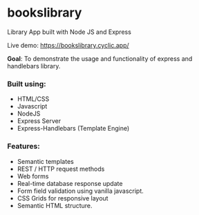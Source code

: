 # bookslibrary

Library App built with Node JS and Express

Live demo: https://bookslibrary.cyclic.app/

**Goal**: To demonstrate the usage and functionality of express and handlebars library.

### Built using:
- HTML/CSS
- Javascript
- NodeJS
- Express Server
- Express-Handlebars (Template Engine)

### Features:
- Semantic templates
- REST / HTTP request methods
- Web forms
- Real-time database response update
- Form field validation using vanilla javascript.
- CSS Grids for responsive layout
- Semantic HTML structure.
